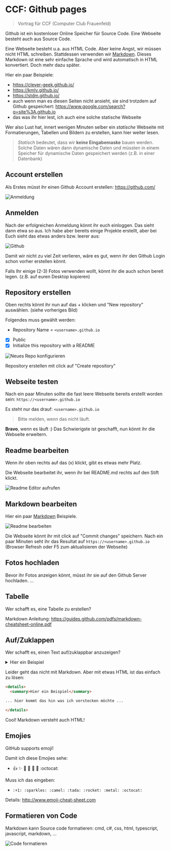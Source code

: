# CCF: Github pages

>Vortrag für CCF (Computer Club Frauenfeld)

Github ist ein kostenloser Online Speicher für Source Code. Eine Webseite besteht auch aus Source Code.

Eine Webseite besteht u.a. aus HTML Code. Aber keine Angst, wir müssen nicht HTML schreiben. Stattdessen verwenden wir [Markdown](https://guides.github.com/pdfs/markdown-cheatsheet-online.pdf). Dieses Markdown ist eine sehr einfache Sprache und wird automatisch in HTML konvertiert. Doch mehr dazu später.

Hier ein paar Beispiele:

- https://clever-geek.github.io/
- https://kmlv.github.io/
- https://stdm.github.io/
- auch wenn man es diesen Seiten nicht ansieht, sie sind trotzdem auf Github gespeichert: https://www.google.com/search?q=site%3A.github.io
- das was ihr hier lest, ich auch eine solche statische Webseite

Wer also Lust hat, innert wenigen Minuten selber ein *statische* Webseite mit Formatierungen, Tabellen und Bildern zu erstellen, kann hier weiter lesen.

>*Statisch* bedeutet, dass wir **keine Eingabemaske** bauen werden. Solche Daten wären dann dynamische Daten und müssten in einem Speicher für dynamische Daten gespeichert werden (z.B. in einer Datenbank)

## Account erstellen

Als Erstes müsst ihr einen Github Account erstellen: <https://github.com/>

![Anmeldung](./images/signup.png)

## Anmelden

Nach der erfolgreichen Anmeldung könnt ihr euch einloggen. Das sieht dann etwa so aus. Ich habe aber bereits einige Projekte erstellt, aber bei Euch sieht das etwas anders bzw. leerer aus:

![Github](./images/createrepo.png)

Damit wir nicht zu viel Zeit verlieren, wäre es gut, wenn ihr den Github Login schon vorher erstellen könnt.

Falls Ihr einige (2-3) Fotos verwenden wollt, könnt ihr die auch schon bereit legen. (z.B. auf euren Desktop kopieren)

## Repository erstellen

Oben rechts könnt ihr nun auf das + klicken und "New repository" auswählen. (siehe vorheriges Bild)

Folgendes muss gewählt werden:

- Repository Name = `<username>.github.io`
- [x] Public
- [x] Initialize this repository with a README

![Neues Repo konfigurieren](./images/confignewrepo.png)

Repository erstellen mit click auf "Create repository"

## Webseite testen

Nach ein paar Minuten sollte die fast leere Webseite bereits erstellt worden sein: `https://<username>.github.io`

Es steht nur das drauf: `<username>.github.io`

> Bitte melden, wenn das nicht läuft.

**Bravo**, wenn es läuft :) Das Schwierigste ist geschafft, nun könnt ihr die Webseite erweitern.

## Readme bearbeiten

Wenn ihr oben rechts auf das (x) klickt, gibt es etwas mehr Platz.

Die Webseite bearbeitet ihr, wenn ihr bei README.md rechts auf den Stift klickt.

![Readme Editor aufrufen](./images/editreadme.png)

## Markdown bearbeiten

Hier ein paar [Markdown](https://guides.github.com/pdfs/markdown-cheatsheet-online.pdf) Beispiele.

![Readme bearbeiten](./images/editmarkdown.png)

</details>

Die Webseite könnt ihr mit click auf "Commit changes" speichern. Nach ein paar Minuten seht ihr das Resultat auf `https://<username>.github.io` (Browser Refresh oder F5 zum aktualisieren der Webseite)

## Fotos hochladen

Bevor ihr Fotos anzeigen könnt, müsst ihr sie auf den Github Server hochladen.
...

## Tabelle

Wer schafft es, eine Tabelle zu erstellen?

Markdown Anleitung: <https://guides.github.com/pdfs/markdown-cheatsheet-online.pdf>

## Auf/Zuklappen

Wer schafft es, einen Text auf/zuklappbar anzuzeigen?

<details>
  <summary>Hier ein Beispiel</summary>

... hier kommt das hin was ich verstecken möchte ...

</details>

Leider geht das nicht mit Markdown. Aber mit etwas HTML ist das einfach zu lösen:

``` html
<details>
  <summary>Hier ein Beispiel</summary>

... hier kommt das hin was ich verstecken möchte ...

</details>
```

Cool! Markdown versteht auch HTML!

## Emojies

GitHub supports emoji!

Damit ich diese Emojies sehe:

- :+1: :sparkles: :camel: :tada: :rocket: :metal: :octocat:

Muss ich das eingeben:

- `:+1: :sparkles: :camel: :tada: :rocket: :metal: :octocat:`

 Details: <http://www.emoji-cheat-sheet.com>

## Formatieren von Code

Markdown kann Source code formatieren: cmd, c#, css, html, typescript, javascript, markdown, ...

![Code formatieren](./images/codeformat.png)
